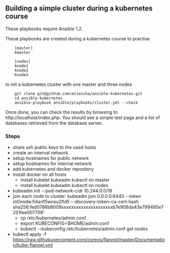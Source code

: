 Building a simple cluster during a kubernetes course
-------------------------------------------

These playbooks require Ansible 1.2.

These playbooks are created during a kubernetes course to practise 

        [master]
        kmaster

        [nodes]
        knode1
        knode2
        knode3

to init a kubernetes cluster with one master and three nodes

        git clone git@github.com:mziescha/ansible-kubernetes.git
        cd ansible-kubernetes
        ansible-playbook ansible/playbooks/cluster.yml --check

Once done, you can check the results by browsing to http://localhost/index.php.
You should see a simple test page and a list of databases retrieved from the
database server.

### Steps

* share ssh public keys to the used hosts
* create an internal network
* setup hostnames for public network
* setup hostnames for internal network
* add kubernetes and docker repository
* install docker on all hosts
    * install kubelet kubeadm kubectl on master
    * install kubelet kubeadm kubectl on nodes
* kubeadm init --pod-network-cidr 10.244.0.0/16
* join each node to cluster: kubeadm join 0.0.0.0:6443 --token m0nndw.fi4anf5wnsu2fld5 --discovery-token-ca-cert-hash sha256:fed0786b8009xxxxxxxxxxxxxxxxxxxxxb7e908da43e799495e7251fee007709'
    * cp /etc/kubernetes/admin.conf .
    * export KUBECONFIG=$HOME/admin.conf
    * kubectl --kubeconfig /etc/kubernetes/admin.conf get nodes
* kubectl apply -f https://raw.githubusercontent.com/coreos/flannel/master/Documentation/kube-flannel.yml